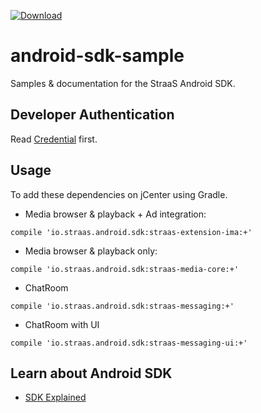 [![Download](https://api.bintray.com/packages/straas-io/maven/straas-base/images/download.svg) ](https://bintray.com/bintray/jcenter?filterByPkgName=straas)

# android-sdk-sample
Samples & documentation for the StraaS Android SDK.

Developer Authentication
-----
Read [Credential](https://github.com/StraaS/StraaS-android-sdk-sample/wiki/SDK-Credential) first.

Usage
-----
To add these dependencies on jCenter using Gradle.

- Media browser & playback + Ad integration:
```
compile 'io.straas.android.sdk:straas-extension-ima:+'
```

- Media browser & playback only:
```
compile 'io.straas.android.sdk:straas-media-core:+'
```

- ChatRoom
```
compile 'io.straas.android.sdk:straas-messaging:+'
```

- ChatRoom with UI
```
compile 'io.straas.android.sdk:straas-messaging-ui:+'
```

Learn about Android SDK
------------------
- [SDK Explained](https://github.com/StraaS/android-sdk-sample/wiki)
